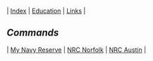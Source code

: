 <link rel="stylesheet" href="dark-theme.css">

| [Index](./commands.md) | [Education](./education.md) | [Links](./links.md) |

## _Commands_

| [My Navy Reserve](https://www.mynrh.navy.mil/) | [NRC Norfolk](https://private.navyreserve.navy.mil/RCC/NRMA_NFK/NORFOLK/) | [NRC Austin](https://private.navyreserve.navy.mil/RCC/NRSE_FW/AUSTIN/Pages/NRH_Default.aspx) |

